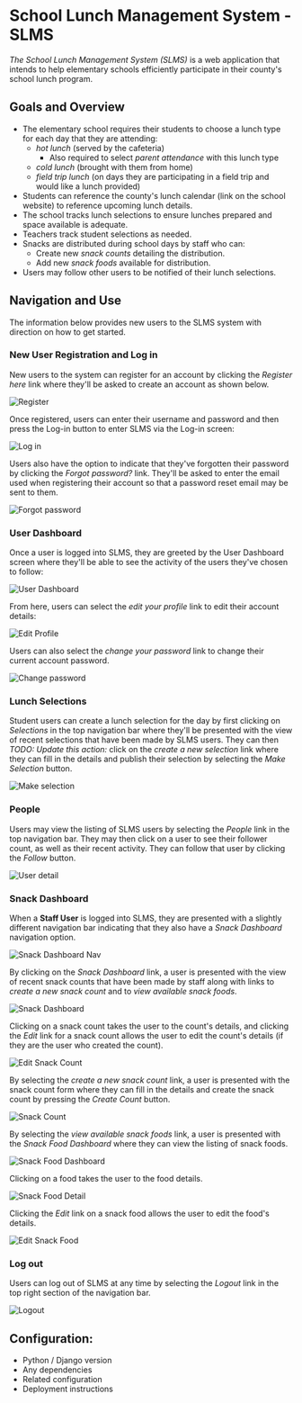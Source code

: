 # School Lunch Management System - SLMS
*The School Lunch Management System (SLMS)* is a web application that intends to help elementary schools efficiently participate in their county's school lunch program.
## Goals and Overview
* The elementary school requires their students to choose a lunch type for each day that they are attending:
  * *hot lunch* (served by the cafeteria)
    * Also required to select *parent attendance* with this lunch type 
  * *cold lunch* (brought with them from home)
  * *field trip lunch* (on days they are participating in a field trip and would like a lunch provided)
* Students can reference the county's lunch calendar (link on the school website) to reference upcoming lunch details.
* The school tracks lunch selections to ensure lunches prepared and space available is adequate.  
* Teachers track student selections as needed. 
* Snacks are distributed during school days by staff who can:
  * Create new *snack counts* detailing the distribution.
  * Add new *snack foods* available for distribution.
* Users may follow other users to be notified of their lunch selections.
## Navigation and Use
The information below provides new users to the SLMS system with direction on how to get started.
### New User Registration and Log in
New users to the system can register for an account by clicking the *Register here* link where they'll be asked to create an account as shown below.

![Register](account/static/images/CreateAccount.png)

Once registered, users can enter their username and password and then press the Log-in button to enter SLMS via the Log-in screen:
  
![Log in](account/static/images/Login.png)

Users also have the option to indicate that they've forgotten their password by clicking the *Forgot password?* link.  They'll be asked to enter the email used when registering their account so that a password reset email may be sent to them.  

![Forgot password](account/static/images/ForgotPassword.png)

### User Dashboard
Once a user is logged into SLMS, they are greeted by the User Dashboard screen where they'll be able to see the activity of the users they've chosen to follow:

![User Dashboard](account/static/images/UserDashboard.png)

From here, users can select the *edit your profile* link to edit their account details: 

![Edit Profile](account/static/images/EditAccount.png)

Users can also select the *change your password* link to change their current account password.

![Change password](account/static/images/ChangePassword.png)

### Lunch Selections
Student users can create a lunch selection for the day by first clicking on *Selections* in the top navigation bar where they'll be presented with the view of recent selections that have been made by SLMS users.  They can then *TODO: Update this action:* click on the *create a new selection* link where they can fill in the details and publish their selection by selecting the *Make Selection* button.

![Make selection](account/static/images/MakeSelection.png)

### People
Users may view the listing of SLMS users by selecting the *People* link in the top navigation bar.  They may then click on a user to see their follower count, as well as their recent activity.  They can follow that user by clicking the *Follow* button.

![User detail](account/static/images/PeopleDetail.png)

### Snack Dashboard
When a **Staff User** is logged into SLMS, they are presented with a slightly different navigation bar indicating that they also have a *Snack Dashboard* navigation option.

![Snack Dashboard Nav](account/static/images/Nav.png)

By clicking on the *Snack Dashboard* link, a user is presented with the view of recent snack counts that have been made by staff along with links to *create a new snack count* and to *view available snack foods*.

![Snack Dashboard](account/static/images/SnackCountDashboard.png)

Clicking on a snack count takes the user to the count's details, and clicking the *Edit* link for a snack count allows the user to edit the count's details (if they are the user who created the count).

![Edit Snack Count](account/static/images/EditSnackCount.png)

By selecting the *create a new snack count* link, a user is presented with the snack count form where they can fill in the details and create the snack count by pressing the *Create Count* button.

![Snack Count](account/static/images/CreateSnackCount.png)

By selecting the *view available snack foods* link, a user is presented with the *Snack Food Dashboard* where they can view the listing of snack foods.

![Snack Food Dashboard](account/static/images/SnackFoodDashboard.png)

Clicking on a food takes the user to the food details.

![Snack Food Detail](account/static/images/SnackFoodDetail.png)

Clicking the *Edit* link on a snack food allows the user to edit the food's details.

![Edit Snack Food](account/static/images/EditSnackFood.png)

### Log out
Users can log out of SLMS at any time by selecting the *Logout* link in the top right section of the navigation bar.

![Logout](account/static/images/Logout.png)

## Configuration:
* Python / Django version
* Any dependencies
* Related configuration
* Deployment instructions
